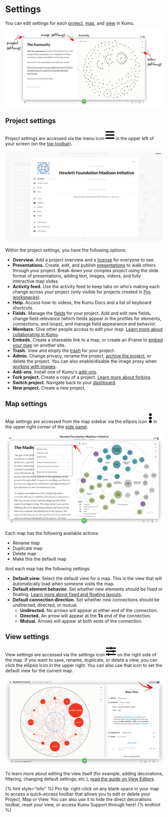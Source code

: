 # Settings

You can edit settings for each [project](kumus-architecture.md#projects), [map](kumus-architecture.md#maps), and [view](kumus-architecture.md#views) in Kumu.

![settings locations](../images/settings-locations.jpg)

## Project settings

Project settings are accessed via the menu icon ![](../icons/bars.svg) in the upper left of your screen (on the [top toolbar](map-editor.md#top-toolbar)).

![project settings](../images/project-settings.jpg)

Within the project settings, you have the following options:

* **Overview.** Add a project overview and a [license](../guides/licensing.md) for everyone to see.
* **Presentations.** Create, edit, and publish [presentations](../guides/presentations.md) to walk others through your project. Break down your complex project using the slide format of presentations, adding text, images, videos, and fully interactive map slides.
* **Activity feed.** Use the activity feed to keep tabs on who’s making each change across your project (only visible for projects created in [Pro workspaces](../guides/pro-workspaces.md)).&#x20;
* **Help.** Access how-to videos, the Kumu Docs and a list of keyboard shortcuts.
* **Fields.** Manage the [fields](../guides/fields.md) for your project. Add and edit new fields, change field relevance (which fields appear in the profiles for elements, connections, and loops), and manage field appearance and behavior.
* **Members.** Give other people access to edit your map. [Learn more about collaborating in Kumu](collaboration.md).
* **Embeds.** Create a shareable link to a map, or create an iFrame to [embed your map](../guides/share-and-embed.md) on another site.
* **Trash.** View and empty the [trash](kumus-architecture.md#trash) for your project.
* **Admin.** Change privacy, rename the project, [archive the project](../guides/archiving-projects.md), or delete the project. You can also enable/disable the image proxy when [working with images](../guides/images.md).
* **Add-ons.** Install one of Kumu's [add-ons](../guides/add-ons.md).
* **Fork project.** Create a copy of a project. [Learn more about forking](../guides/forking.md).
* **Switch project.** Navigate back to your [dashboard](dashboard.md).
* **New project.** Create a new project.

## Map settings

Map settings are accessed from the map sidebar via the ellipsis icon ![](../icons/ellipsis-v.svg) in the upper right corner of the [side panel](map-editor.md#side-panel).

![map settings](../images/map-settings.jpg)

Each map has the following available actions:

* Rename map
* Duplicate map
* Delete map
* Make this the default map

And each map has the following settings:

* **Default view.** Select the default view for a map. This is the view that will automatically load when someone visits the map.
* **Default element behavior.** Set whether new elements should be fixed or floating. [Learn more about fixed and floating layouts](../guides/layouts.md).
* **Default connection direction.** Set whether new connections should be undirected, directed, or mutual.
  * **Undirected.** No arrows will appear at either end of the connection.
  * **Directed.** An arrow will appear at the **To** end of the connection.
  * **Mutual.** Arrows will appear at both ends of the connection.

## View settings

View settings are accessed via the settings icon ![](../icons/sliders-h.svg) on the right side of the map. If you want to save, rename, duplicate, or delete a view, you can click the ellipsis icon in the upper right. You can also use that icon to set the default view for the current map.

![view settings](../images/view-settings.png)

To learn more about editing the view itself (for example, adding decorations, filtering, changing default settings, etc.), [read the guide on View Editors](view-editors.md).

{% hint style="info" %}
Pro tip: right-click on any blank space in your map to access a quick-access toolbar that allows you to edit or delete your Project, Map or View. You can also use it to hide the direct decorations toolbar, reset your view, or access Kumu Support through here!
{% endhint %}
